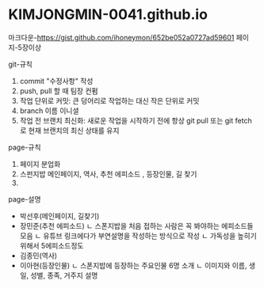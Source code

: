 # KIMJONGMIN-0041.github.io
마크다운-https://gist.github.com/ihoneymon/652be052a0727ad59601
페이지-5장이상

git-규칙

1. commit "수정사항" 작성
2. push, pull 할 때 팀장 컨펌
3. 작업 단위로 커밋: 큰 덩어리로 작업하는 대신 작은 단위로 커밋
4. branch 이름 이니셜
5. 작업 전 브랜치 최신화: 새로운 작업을 시작하기 전에 항상 git pull 또는 git fetch로 현재 브랜치의 최신 상태를 유지

page-규칙

1. 페이지 분업화
2. 스펀지밥 메인페이지, 역사, 추천 에피소드 , 등장인물, 길 찾기
3. 

page-설명
- 박선후(메인페이지, 길찾기)
- 장민준(추천 에피소드)
    ㄴ 스폰지밥을 처음 접하는 사람은 꼭 봐야하는 에피소드들 모음
    ㄴ 유튜브 링크에다가 부연설명을 작성하는 방식으로 작성
    ㄴ 가독성을 높히기 위해서 5에피소드정도
- 김종민(역사)
- 이아현(등장인물) 
    ㄴ 스폰지밥에 등장하는 주요인물 6명 소개
    ㄴ 이미지와 이름, 생일, 성별, 종족, 거주지 설명
